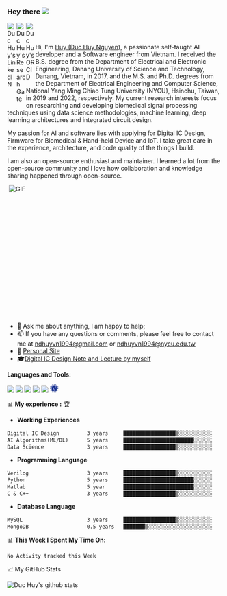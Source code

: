 ### Hey there <img src="https://media.giphy.com/media/hvRJCLFzcasrR4ia7z/giphy.gif" width="25px">


<a href="https://www.linkedin.com/in/duc-huy-nguyen-242a69163/">
  <img align="left" alt="Duc Huy's LinkedIN" width="22px" src="images_and_icons/linkedin-logo-copy.png" />
</a>

<a href="https://www.researchgate.net/profile/Duc-Nguyen-162">
  <img align="left" alt="Duc Huy's Research Gate" width="22px" src="images_and_icons/ResearchGateLogo.png" />
</a>

<a href="https://orcid.org/0000-0003-0216-2946">
  <img align="left" alt="Duc Huy's ORCID" width="22px" src="images_and_icons/ORCID_LOGO.png" />
</a>

<br>

<br>Hi, I'm [Huy (Duc Huy Nguyen)](https://www.linkedin.com/in/duc-huy-nguyen-242a69163/), a passionate self-taught AI developer and a Software engineer from Vietnam.
I received the B.S. degree from the Department of Electrical and Electronic Engineering, Danang University of Science and Technology, Danang, Vietnam, in 2017, and the M.S. and Ph.D. degrees from the Department of Electrical Engineering and Computer Science, National Yang Ming Chiao Tung University (NYCU), Hsinchu, Taiwan, in 2019 and 2022, respectively. 
My current research interests focus on researching and developing biomedical signal processing techniques using data science methodologies, machine learning, deep learning architectures and integrated circuit design.

My passion for AI and software lies with applying for Digital IC Design, Firmware for Biomedical & Hand-held Device and IoT. 
I take great care in the experience, architecture, and code quality of the things I build.

I am also an open-source enthusiast and maintainer. I learned a lot from the open-source community and I love how collaboration and knowledge sharing happened through open-source.


  <img align="right" alt="GIF" src="code.gif?raw=true" width="500" height="320" />
  
- 💬 Ask me about anything, I am happy to help;
- 📫 If you have any questions or comments, please feel free to contact me at ndhuyvn1994@gmail.com or ndhuyvn1994@nycu.edu.tw
- 📝 [Personal Site](https://sites.google.com/view/ndhuyvn)
- 🎓[Digital IC Design Note and Lecture by myself](https://hackmd.io/@XxYeQeXdTWGqk-BuR80UPQ/rkn7mNata)

  
**Languages and Tools:**  

<code><img height="20" src="images_and_icons/python_logo.png"></code>
<code><img height="20" src="images_and_icons/cpp_logo.png"></code>
<code><img height="20" src="images_and_icons/MySQL-Logo.wine.png"></code>
<code><img height="20" src="images_and_icons/postgresSQL_logo.png"></code>
<code><img height="20" src="images_and_icons/Icon-Matlab_0.png"></code>
<code><img height="20" src="images_and_icons/file-type-verilog-icon-1024x1024-1hv3ysgx.png"></code>


📊 **My experience :** 🏆
<!--START_SECTION:waka-->
- **Working Experiences**
```text
Digital IC Design         3 years     █████████████████▒░░░░░░░░░░░
AI Algorithms(ML/DL)      5 years     ███████████████████████░░░░░░  
Data Science              3 years     █████████████████▒░░░░░░░░░░░
```

- **Programming Language**
```text
Verilog                   3 years     █████████████████▒░░░░░░░░░░░
Python                    5 years     ███████████████████████░░░░░░   
Matlab                    5 year      ███████████████████████░░░░░░    
C & C++                   3 years     █████████████████▒░░░░░░░░░░░    
```
- **Database Language**
```text
MySQL                     3 years     █████████████████▒░░░░░░░░░░░ 
MongoDB                   0.5 years   ███████▒░░░░░░░░░░░░░░░░░░░░░
```


📊 **This Week I Spent My Time On:**
<!--START_SECTION:waka-->
```text
No Activity tracked this Week
```
<!--END_SECTION:waka-->



📈 My GitHub Stats

![Duc Huy's github stats](https://github-readme-stats.vercel.app/api?username=dhuynguyen94&show_icons=true&theme=radical)



